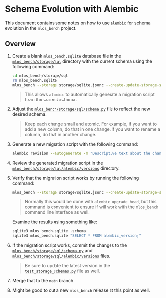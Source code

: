# Schema Evolution with Alembic

This document contains some notes on how to use [`alembic`](https://alembic.sqlalchemy.org/en/latest/) for schema evolution in the `mlos_bench` project.

## Overview

1. Create a blank `mlos_bench.sqlite` database file in the [`mlos_bench/storage/sql`](../) directory with the current schema using the following command:

   ```sh
   cd mlos_bench/storage/sql
   rm mlos_bench.sqlite
   mlos_bench --storage storage/sqlite.jsonc --create-update-storage-schema-only
   ```

   > This allows `alembic` to automatically generate a migration script from the current schema.

1. Adjust the [`mlos_bench/storage/sql/schema.py`](../schema.py) file to reflect the new desired schema.

   > Keep each change small and atomic.
   > For example, if you want to add a new column, do that in one change.
   > If you want to rename a column, do that in another change.

1. Generate a new migration script with the following command:

   ```sh
   alembic revision --autogenerate -m "Descriptive text about the change."
   ```

1. Review the generated migration script in the [`mlos_bench/storage/sql/alembic/versions`](./versions/) directory.

1. Verify that the migration script works by running the following command:

   ```sh
   mlos_bench --storage storage/sqlite.jsonc --create-update-storage-schema-only
   ```

   > Normally this would be done with `alembic upgrade head`, but this command is convenient to ensure if will work with the `mlos_bench` command line interface as well.

   Examine the results using something like:

   ```sh
   sqlite3 mlos_bench.sqlite .schema
   sqlite3 mlos_bench.sqlite "SELECT * FROM alembic_version;"
   ```

1. If the migration script works, commit the changes to the [`mlos_bench/storage/sql/schema.py`](../schema.py) and [`mlos_bench/storage/sql/alembic/versions`](./versions/) files.

   > Be sure to update the latest version in the [`test_storage_schemas.py`](../../../tests/storage/sql/test_storage_schemas.py) file as well.

1. Merge that to the `main` branch.

1. Might be good to cut a new `mlos_bench` release at this point as well.
